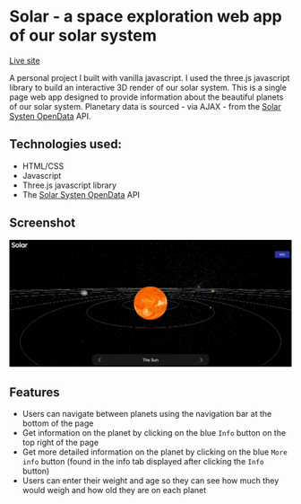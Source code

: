# Solar - a space exploration web app of our solar system

[Live site](https://solar-exploration.web.app/)

A personal project I built with vanilla javascript. I used the three.js javascript library to build an interactive 3D render of our solar system. This is a single page web app designed to provide information about the beautiful planets of our solar system. Planetary data is sourced - via AJAX - from the [Solar Systen OpenData](https://api.le-systeme-solaire.net/en/) API.

## Technologies used:

- HTML/CSS
- Javascript
- Three.js javascript library
- The [Solar Systen OpenData](https://api.le-systeme-solaire.net/en/) API

## Screenshot

![screenshot](./public/img/screenshot.png?raw=true 'Screenshot of Solar')

## Features

- Users can navigate between planets using the navigation bar at the bottom of the page
- Get information on the planet by clicking on the blue `Info` button on the top right of the page
- Get more detailed information on the planet by clicking on the blue `More info` button (found in the info tab displayed after clicking the `Info` button)
- Users can enter their weight and age so they can see how much they would weigh and how old they are on each planet
